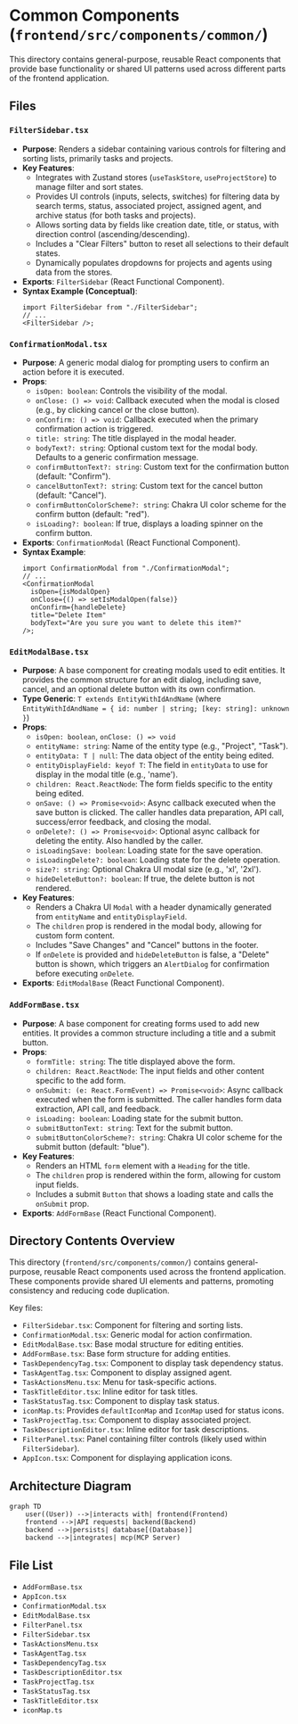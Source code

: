 # Common Components (`frontend/src/components/common/`)

This directory contains general-purpose, reusable React components that provide base functionality or shared UI patterns used across different parts of the frontend application.

## Files

### `FilterSidebar.tsx`

- **Purpose**: Renders a sidebar containing various controls for filtering and sorting lists, primarily tasks and projects.
- **Key Features**:
  - Integrates with Zustand stores (`useTaskStore`, `useProjectStore`) to manage filter and sort states.
  - Provides UI controls (inputs, selects, switches) for filtering data by search terms, status, associated project, assigned agent, and archive status (for both tasks and projects).
  - Allows sorting data by fields like creation date, title, or status, with direction control (ascending/descending).
  - Includes a "Clear Filters" button to reset all selections to their default states.
  - Dynamically populates dropdowns for projects and agents using data from the stores.
- **Exports**: `FilterSidebar` (React Functional Component).
- **Syntax Example (Conceptual)**:
  ```tsx
  import FilterSidebar from "./FilterSidebar";
  // ...
  <FilterSidebar />;
  ```

### `ConfirmationModal.tsx`

- **Purpose**: A generic modal dialog for prompting users to confirm an action before it is executed.
- **Props**:
  - `isOpen: boolean`: Controls the visibility of the modal.
  - `onClose: () => void`: Callback executed when the modal is closed (e.g., by clicking cancel or the close button).
  - `onConfirm: () => void`: Callback executed when the primary confirmation action is triggered.
  - `title: string`: The title displayed in the modal header.
  - `bodyText?: string`: Optional custom text for the modal body. Defaults to a generic confirmation message.
  - `confirmButtonText?: string`: Custom text for the confirmation button (default: "Confirm").
  - `cancelButtonText?: string`: Custom text for the cancel button (default: "Cancel").
  - `confirmButtonColorScheme?: string`: Chakra UI color scheme for the confirm button (default: "red").
  - `isLoading?: boolean`: If true, displays a loading spinner on the confirm button.
- **Exports**: `ConfirmationModal` (React Functional Component).
- **Syntax Example**:
  ```tsx
  import ConfirmationModal from "./ConfirmationModal";
  // ...
  <ConfirmationModal
    isOpen={isModalOpen}
    onClose={() => setIsModalOpen(false)}
    onConfirm={handleDelete}
    title="Delete Item"
    bodyText="Are you sure you want to delete this item?"
  />;
  ```

### `EditModalBase.tsx`

- **Purpose**: A base component for creating modals used to edit entities. It provides the common structure for an edit dialog, including save, cancel, and an optional delete button with its own confirmation.
- **Type Generic**: `T extends EntityWithIdAndName` (where `EntityWithIdAndName = { id: number | string; [key: string]: unknown }`)
- **Props**:
  - `isOpen: boolean`, `onClose: () => void`
  - `entityName: string`: Name of the entity type (e.g., "Project", "Task").
  - `entityData: T | null`: The data object of the entity being edited.
  - `entityDisplayField: keyof T`: The field in `entityData` to use for display in the modal title (e.g., 'name').
  - `children: React.ReactNode`: The form fields specific to the entity being edited.
  - `onSave: () => Promise<void>`: Async callback executed when the save button is clicked. The caller handles data preparation, API call, success/error feedback, and closing the modal.
  - `onDelete?: () => Promise<void>`: Optional async callback for deleting the entity. Also handled by the caller.
  - `isLoadingSave: boolean`: Loading state for the save operation.
  - `isLoadingDelete?: boolean`: Loading state for the delete operation.
  - `size?: string`: Optional Chakra UI modal size (e.g., 'xl', '2xl').
  - `hideDeleteButton?: boolean`: If true, the delete button is not rendered.
- **Key Features**:
  - Renders a Chakra UI `Modal` with a header dynamically generated from `entityName` and `entityDisplayField`.
  - The `children` prop is rendered in the modal body, allowing for custom form content.
  - Includes "Save Changes" and "Cancel" buttons in the footer.
  - If `onDelete` is provided and `hideDeleteButton` is false, a "Delete" button is shown, which triggers an `AlertDialog` for confirmation before executing `onDelete`.
- **Exports**: `EditModalBase` (React Functional Component).

### `AddFormBase.tsx`

- **Purpose**: A base component for creating forms used to add new entities. It provides a common structure including a title and a submit button.
- **Props**:
  - `formTitle: string`: The title displayed above the form.
  - `children: React.ReactNode`: The input fields and other content specific to the add form.
  - `onSubmit: (e: React.FormEvent) => Promise<void>`: Async callback executed when the form is submitted. The caller handles form data extraction, API call, and feedback.
  - `isLoading: boolean`: Loading state for the submit button.
  - `submitButtonText: string`: Text for the submit button.
  - `submitButtonColorScheme?: string`: Chakra UI color scheme for the submit button (default: "blue").
- **Key Features**:
  - Renders an HTML `form` element with a `Heading` for the title.
  - The `children` prop is rendered within the form, allowing for custom input fields.
  - Includes a submit `Button` that shows a loading state and calls the `onSubmit` prop.
- **Exports**: `AddFormBase` (React Functional Component).

## Directory Contents Overview

This directory (`frontend/src/components/common/`) contains general-purpose, reusable React components used across the frontend application. These components provide shared UI elements and patterns, promoting consistency and reducing code duplication.

Key files:

*   `FilterSidebar.tsx`: Component for filtering and sorting lists.
*   `ConfirmationModal.tsx`: Generic modal for action confirmation.
*   `EditModalBase.tsx`: Base modal structure for editing entities.
*   `AddFormBase.tsx`: Base form structure for adding entities.
*   `TaskDependencyTag.tsx`: Component to display task dependency status.
*   `TaskAgentTag.tsx`: Component to display assigned agent.
*   `TaskActionsMenu.tsx`: Menu for task-specific actions.
*   `TaskTitleEditor.tsx`: Inline editor for task titles.
*   `TaskStatusTag.tsx`: Component to display task status.
*   `iconMap.ts`: Provides `defaultIconMap` and `IconMap` used for status icons.
*   `TaskProjectTag.tsx`: Component to display associated project.
*   `TaskDescriptionEditor.tsx`: Inline editor for task descriptions.
*   `FilterPanel.tsx`: Panel containing filter controls (likely used within `FilterSidebar`).
*   `AppIcon.tsx`: Component for displaying application icons.

## Architecture Diagram
```mermaid
graph TD
    user((User)) -->|interacts with| frontend(Frontend)
    frontend -->|API requests| backend(Backend)
    backend -->|persists| database[(Database)]
    backend -->|integrates| mcp(MCP Server)
```

<!-- File List Start -->
## File List

- `AddFormBase.tsx`
- `AppIcon.tsx`
- `ConfirmationModal.tsx`
- `EditModalBase.tsx`
- `FilterPanel.tsx`
- `FilterSidebar.tsx`
- `TaskActionsMenu.tsx`
- `TaskAgentTag.tsx`
- `TaskDependencyTag.tsx`
- `TaskDescriptionEditor.tsx`
- `TaskProjectTag.tsx`
- `TaskStatusTag.tsx`
- `TaskTitleEditor.tsx`
- `iconMap.ts`

<!-- File List End -->




